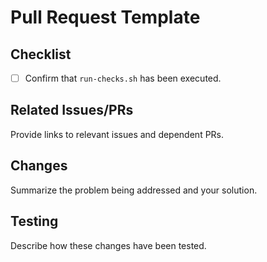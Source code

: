 # Pull Request Template

## Checklist

- [ ] Confirm that `run-checks.sh` has been executed.

## Related Issues/PRs

Provide links to relevant issues and dependent PRs.

## Changes

Summarize the problem being addressed and your solution.

## Testing

Describe how these changes have been tested.
